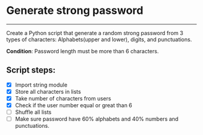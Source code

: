 # Generate strong password 
---

Create a Python script that generate a random strong password from 3 types of characters: Alphabets(upper and lower), digits, and punctuations.

**Condition**: Password length must be more than 6 characters.

## Script steps:
- [x] Import string module 
- [x] Store all characters in lists 
- [x] Take number of characters from users 
- [x] Check if the user number equal or great than 6 
- [ ] Shuffle all lists 
- [ ] Make sure password have 60% alphabets and 40% numbers and punctuations.